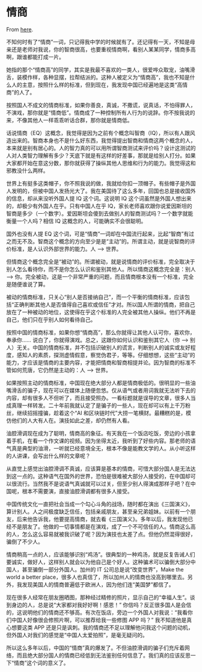 # 情商

From [here](https://yinwang1.substack.com/p/eq).

不知何时有了“情商”一词，只记得我中学的时候就有了。还记得有一天，不知是母亲还是老师对我说，你的智商很高，也要重视情商啊，看别人某某同学，情商多高啊，跟谁都能打成一片。

她指的那个“情商高”的同学，其实是我最不喜欢的一类人，很爱哗众取宠，油嘴滑舌，装模作样，各种显摆，拉帮结派的。这种人被定义为“情商高”，我也不知是什么人的主意，按照什么样的标准，但到现在，我发现中国已经遍地是这类“高情商”的人了。

按照国人不成文的情商标准，如果你善良，真诚，不撒谎，说真话，不怕得罪人，不演戏，那你就是“情商低”。情商成了一种控制所有人行为的说辞。你不按我说的来，不像其他人一样乖乖听话合群，那你就是情商低。

话说情商（EQ）这概念，我觉得是因为之前有个概念叫智商（IQ），所以有人跟风造出来的。智商本身也不是什么好东西，我觉得提出智商和情商这两个概念的人，本来就是别有居心的。人的智力真的可以用所谓智商测试来评价吗？设计这测试的人对人类智力理解有多少？天底下就是有这样的好差事，那就是给别人打分。如果大家都开始在意这分数，那你就获得了操纵其他人思维和行为的能力。我觉得这和邪教没什么两样。

世界上有挺多这类帽子，你不照我说的做，我就给你扣一顶帽子。有些帽子是外国人发明的，但被中国人发扬光大了。我在美国待了这么多年，回国也总是接收国外的信息，却从来没听外国人提 IQ 这个词。这说明 IQ 这个词虽然是外国人想出来的，却极少有外国人在乎。只有中国人在乎 IQ，家长老师喜欢跟你说爱因斯坦的智商是多少（一个数字）。爱因斯坦会傻到去做别人的智商测试吗？一个数字就能衡量一个人吗？相信 IQ 这概念的人，可能确实不会很聪明。

国外也没有人提 EQ 这个词，可是“情商”一词却在中国流行起来，比起“智商”有过之而无不及。智商这个概念的方向至少是是“主动”的。所谓主动，就是说智商的评价标准，是人认识外部世界的能力。人 --> 世界。

但情商这个概念完全是“被动”的。所谓被动，就是说情商的评价标准，完全取决于别人怎么看待你，而不是你怎么认识和鉴别其他人。所以情商这概念完全是：别人 --> 你。完全被动，这是一个非常严重的问题，而且情商根本没有一个标准，完全是随便谁说了算。

被动的情商标准，只关心“别人是否接纳自己”，而一个平衡的情商标准，应该包括“正确判断其他人是否值得自己喜欢或信任”才对。所以国人所谓的情商，把自己放在了一种被动的地位，这使得在乎这个标准的人完全被其他人操纵。他们不再是自己，他们只在乎别人如何看待自己。

按照中国的情商标准，如果你想“情商高”，那么你就得让其他人认可你，喜欢你，奉承你…… 说白了，你就得演戏。总之，这跟你如何认识和鉴别其它人（你 --> 别人）无关。中国的情商标准，并不包括识破别人的谎言，判断别人的诚实或友好程度，感知人的素质，探测虚情假意，察觉伪君子，等等。仔细想想，这些“主动”的能力，才应该是情商的主要内容，才能把情商和智商相提并论。因为智商的标准不管如何荒唐，它仍然是主动的：人 --> 世界。

如果按照主动的情商标准，中国现在绝大部分人都是情商极低的。很明显的一些油嘴滑舌的骗子，现在可以在媒体上随便忽悠。仅从语气或者用词我就无法听下去的内容，却有很多人不但听了，而且接受照办。一看标题就是误导的文章，很多人当成真理一样转发。二十年前我就认定了是骗子的一些人，现在却可以有上千万粉丝，继续招摇撞骗，趁着这个“AI 和区块链时代”大捞一笔横财。最糟糕的是，模仿他们的人大有人在。演技如此之差，却仍然有人看。

油腔滑调现在成为了聪明，情商高的象征。有天我在一个饭店吃饭，旁边的小孩拿着手机，在看一个作文课的视频。因为坐得太近，我听到了好些内容。那老师的语气真是典型的油滑，一听就已经意境全无，根本不像是能教文学的人。从小听这样的人讲课，会写出什么样的文章呢？

从直觉上感觉出油腔滑调不真诚，应该算是基本的情商，可惜大部分国人是无法达到这一点的。这种语气在国外的世界，恐怕是很难被大部分人接受的，在中国却可以很流行。当然我不是说语气真诚就可以过关，但至少别人得演成那样子吧？在中国呢，根本不需要演，直接油腔滑调都有很多人接受。

中国传统文化一直把社会当成一个勾心斗角的战场，随时都在演出《三国演义》，算计别人。人之间极度缺乏信任，包括亲戚朋友，甚至亲兄弟姐妹。以前有一个朋友，后来他告诉我，他要提高情商，就去看《三国演义》。多年以后，我发现他已经不是朋友了。他做的一切事情都是在演戏，成了一个不可信任的人。情商这么高的人，怎么这么容易就被我识破了呢？因为演技也太差了点。但他仍然混得很好，骗倒了不少人。

情商稍高一点的人，应该能够识别“鸡汤”。很典型的一种鸡汤，就是反复告诫人们要诚实，做好人，这样别人就会以为他自己是个好人。这种骗术可以骗倒大部分中国人，甚至骗倒一部分外国人。加州的 IT 公司总是说“改变世界”，Make the world a better place，很多人也真信了，所以加州人的情商也没高到哪里去。另外，我发现美国人的情商普遍低于欧洲人，因为他们连“美国梦”都信了。

现在很多人经常在朋友圈晒图，那种经过精修的照片，显示自己的“幸福人生”。谈到身边的人，总是说“大家都对我好好啊！感恩！” 你信吗？反正很多国人是会信的，这说明他们的情商还不够高。有次在饭店，旁边一个外国人对我说：“我看你们中国人好像很会修照片啊，可以推荐给我一些修图 APP 吗？” 我不知道他是真心想要这类 APP 还是只是讽刺。我的情商还不足以理解他问我这个问题的动机，但外国人对我们的感觉是“中国人太爱拍照”，是毫无疑问的。

所以这么多年以后，中国的“情商”真的爆发了。不但油腔滑调的骗子们充斥着网络，而且绝大部分国人的情商已经低到无法鉴别任何信息了。我们真的应该反思一下“情商”这个词的意义了。
